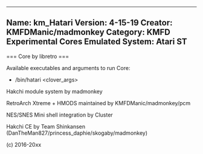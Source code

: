-----------------------
Name: km_Hatari
Version: 4-15-19
Creator: KMFDManic/madmonkey
Category: KMFD Experimental Cores
Emulated System: Atari ST
-----------------------
=== Core by libretro ===

Available executables and arguments to run Core:
- /bin/hatari <rom> <clover_args>
 
Hakchi module system by madmonkey

RetroArch Xtreme + HMODS maintained by KMFDManic/madmonkey/pcm

NES/SNES Mini shell integration by Cluster

Hakchi CE by Team Shinkansen (DanTheMan827/princess_daphie/skogaby/madmonkey)

(c) 2016-20xx
